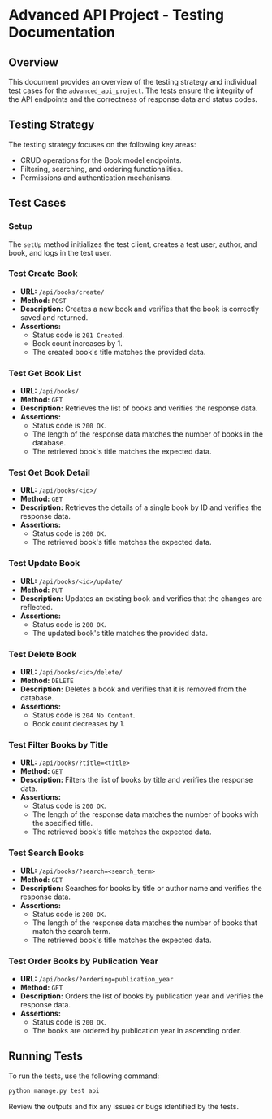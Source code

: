 # Advanced API Project - Testing Documentation

## Overview
This document provides an overview of the testing strategy and individual test cases for the `advanced_api_project`. The tests ensure the integrity of the API endpoints and the correctness of response data and status codes.

## Testing Strategy
The testing strategy focuses on the following key areas:
- CRUD operations for the Book model endpoints.
- Filtering, searching, and ordering functionalities.
- Permissions and authentication mechanisms.

## Test Cases

### Setup
The `setUp` method initializes the test client, creates a test user, author, and book, and logs in the test user.

### Test Create Book
- **URL:** `/api/books/create/`
- **Method:** `POST`
- **Description:** Creates a new book and verifies that the book is correctly saved and returned.
- **Assertions:**
  - Status code is `201 Created`.
  - Book count increases by 1.
  - The created book's title matches the provided data.

### Test Get Book List
- **URL:** `/api/books/`
- **Method:** `GET`
- **Description:** Retrieves the list of books and verifies the response data.
- **Assertions:**
  - Status code is `200 OK`.
  - The length of the response data matches the number of books in the database.
  - The retrieved book's title matches the expected data.

### Test Get Book Detail
- **URL:** `/api/books/<id>/`
- **Method:** `GET`
- **Description:** Retrieves the details of a single book by ID and verifies the response data.
- **Assertions:**
  - Status code is `200 OK`.
  - The retrieved book's title matches the expected data.

### Test Update Book
- **URL:** `/api/books/<id>/update/`
- **Method:** `PUT`
- **Description:** Updates an existing book and verifies that the changes are reflected.
- **Assertions:**
  - Status code is `200 OK`.
  - The updated book's title matches the provided data.

### Test Delete Book
- **URL:** `/api/books/<id>/delete/`
- **Method:** `DELETE`
- **Description:** Deletes a book and verifies that it is removed from the database.
- **Assertions:**
  - Status code is `204 No Content`.
  - Book count decreases by 1.

### Test Filter Books by Title
- **URL:** `/api/books/?title=<title>`
- **Method:** `GET`
- **Description:** Filters the list of books by title and verifies the response data.
- **Assertions:**
  - Status code is `200 OK`.
  - The length of the response data matches the number of books with the specified title.
  - The retrieved book's title matches the expected data.

### Test Search Books
- **URL:** `/api/books/?search=<search_term>`
- **Method:** `GET`
- **Description:** Searches for books by title or author name and verifies the response data.
- **Assertions:**
  - Status code is `200 OK`.
  - The length of the response data matches the number of books that match the search term.
  - The retrieved book's title matches the expected data.

### Test Order Books by Publication Year
- **URL:** `/api/books/?ordering=publication_year`
- **Method:** `GET`
- **Description:** Orders the list of books by publication year and verifies the response data.
- **Assertions:**
  - Status code is `200 OK`.
  - The books are ordered by publication year in ascending order.

## Running Tests
To run the tests, use the following command:

```sh
python manage.py test api
```

Review the outputs and fix any issues or bugs identified by the tests.